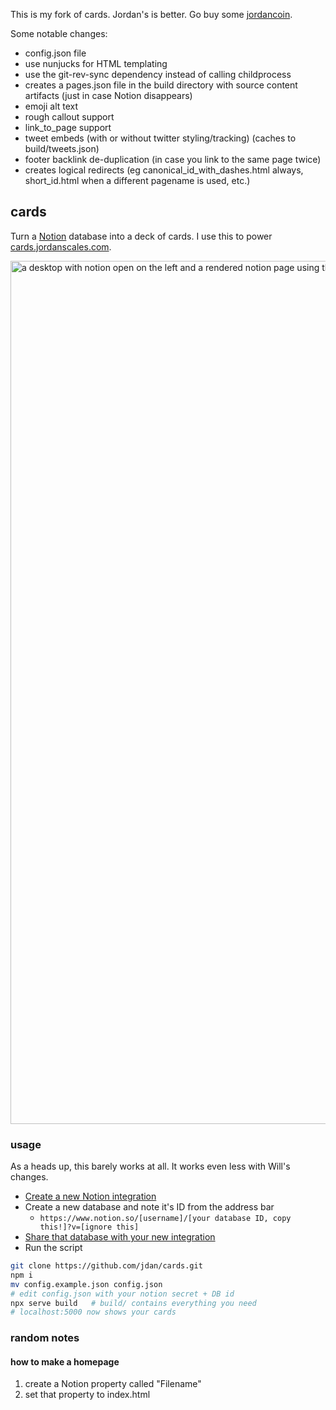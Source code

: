 This is my fork of cards. Jordan's is better. Go buy some [jordancoin](https://twitter.com/jdan/status/1473739164613029894).

Some notable changes:

- config.json file
- use nunjucks for HTML templating
- use the git-rev-sync dependency instead of calling childprocess
- creates a pages.json file in the build directory with source content artifacts (just in case Notion disappears)
- emoji alt text
- rough callout support
- link_to_page support
- tweet embeds (with or without twitter styling/tracking) (caches to build/tweets.json)
- footer backlink de-duplication (in case you link to the same page twice)
- creates logical redirects (eg canonical_id_with_dashes.html always, short_id.html when a different pagename is used, etc.)

## cards

Turn a [Notion](https://notion.so) database into a deck of cards. I use this to power [cards.jordanscales.com](https://cards.jordanscales.com).

<img width="1381" alt="a desktop with notion open on the left and a rendered notion page using this library on the right" src="https://user-images.githubusercontent.com/287268/144431224-ac4673ba-e432-47d7-94c5-c82ecbadb986.png">

### usage

As a heads up, this barely works at all. It works even less with Will's changes.

- [Create a new Notion integration](https://developers.notion.com/docs/getting-started#step-1-create-an-integration)
- Create a new database and note it's ID from the address bar
  - `https://www.notion.so/[username]/[your database ID, copy this!]?v=[ignore this]`
- [Share that database with your new integration](https://developers.notion.com/docs/getting-started#step-2-share-a-database-with-your-integration)
- Run the script

```sh
git clone https://github.com/jdan/cards.git
npm i
mv config.example.json config.json
# edit config.json with your notion secret + DB id
npx serve build   # build/ contains everything you need
# localhost:5000 now shows your cards
```

### random notes

#### how to make a homepage

1. create a Notion property called "Filename"
2. set that property to index.html
